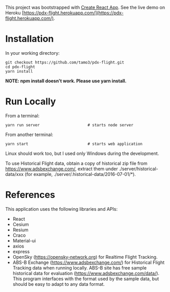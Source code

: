 This project was bootstrapped with [Create React App](https://github.com/facebook/create-react-app).
See the live demo on Heroku [https://pdx-flight.herokuapp.com/](https://pdx-flight.herokuapp.com/).

# Installation

In your working directory:

    git checkout https://github.com/tamo3/pdx-flight.git
    cd pdx-flight
    yarn install

**NOTE: npm install doesn't work. Please use yarn install.**

# Run Locally

From a terminal:

    yarn run server                     # starts node server

From another terminal:

    yarn start                          # starts web application

Linux should work too, but I used only Windows during the development.

To use Historical Flight data, obtain a copy of historical zip file from https://www.adsbexchange.com/, extract them under ./server/historical-data/xxx (for example, ./server/.historical-data/2016-07-01/\*).

# References

This application uses the following libraries and APIs:

- React
- Cesium
- Resium
- Craco
- Material-ui
- axios
- express
- OpenSky (https://opensky-network.org) for Realtime Flight Tracking.
- ABS-B Exchange (https://www.adsbexchange.com/) for Historical Flight Tracking data when running locally.
  ABS-B site has free sample historical data for evaluation (https://www.adsbexchange.com/data/).
  This program interfaces with the format used by the sample data, but should be easy to adapt to any data format.
